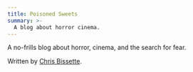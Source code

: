```yaml
---
title: Poisoned Sweets
summary: >-
  A blog about horror cinema.
---
```


A no-frills blog about horror, cinema, and the search for fear.

Written by [Chris Bissette](https://www.twitter.com/pangalactic).